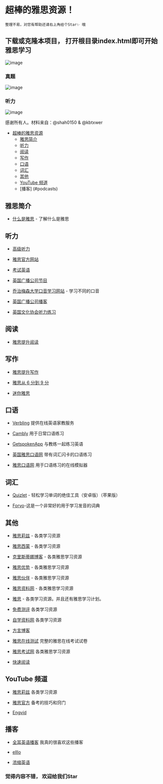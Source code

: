 # 超棒的雅思资源！

`整理不易，对您有帮助还请右上角给个Star✨ 哦`

## 下载或克隆本项目， 打开根目录index.html即可开始雅思学习

![image](https://github.com/user-attachments/assets/23ac47e3-66bc-44b4-9da9-36ff504a5a2c)

### 真题
![image](https://github.com/user-attachments/assets/7cf6223d-e5d5-45a3-a798-72a916ecbf3c)

### 听力
![image](https://github.com/user-attachments/assets/bae34a6d-9ad0-4fb5-ba00-4982c284253e)


感谢所有人。材料来自：@shah0150 & @kbtxwer

* [超棒的雅思资源](#awesome-ielts)
    * [雅思简介](#introielts)
    * [听力](#listening)
    * [阅读](#reading)
    * [写作](#writing)
    * [口语](#speaking)
    * [词汇](#vocabulary)
    * [其他](#others)
    * [YouTube 频道](#youtubechannels)
    * [播客] (#podcasts)

## 雅思简介

* [什么是雅思](http://takeielts.britishcouncil.org/choose-ielts/what-ielts) - 了解什么是雅思

## 听力

* [高级听力](http://www.highlevellistening.com/)

* [雅思官方网站](https://www.ielts.org/about-the-test/sample-test-questions)

* [考试英语](http://examenglish.com/IELTS/IELTS_listening.html)

* [英国广播公司节目](http://www.bbc.co.uk/programmes/b006qykl)

* [乔治梅森大学口音学习网站](http://accent.gmu.edu/) - 学习不同的口音

* [英国广播公司播客](http://learnenglish.britishcouncil.org/en/listen-and-watch)

* [英国文化协会听力练习](http://takeielts.britishcouncil.org/prepare-your-test/free-ielts-practice-tests/listening-practice-test-1?utm_source=futurelearn&utm_medium=listening_link&utm_content=week-3&utm_campaign=ieltsmooc4-2016)

## 阅读

* [雅思提升阅读](http://ielts-up.com/reading/ielts-reading-test.html)

## 写作

* [雅思提升写作](http://ielts-up.com/exercises/ielts-writing-exercises.html)

* [雅思从 6 分到 9 分](https://ielts69.com/)

* [迷你雅思](http://mini-ielts.com/)

## 口语

* [Verbling](https://www.verbling.com/) 提供在线英语家教服务

* [Cambly](https://www.cambly.com/) 用于日常口语练习

* [GetspokenApp](http://www.getspokenapp.com/) 与教练一起练习英语

* [英国雅思口语网]( http://www.ieltsspeaking.co.uk/) 带有词汇闪卡的口语练习

* [雅思口语网]( http://www.speakingielts.com/) 用于口语练习的在线模拟器

## 词汇

* [Quizlet](https://quizlet.com) - 轻松学习单词的绝佳工具（安卓版）（苹果版）

* [Forvo](http://forvo.com/)-这是一个非常好的用于学习发音的词典

## 其他

* [雅思莉兹](http://ieltsliz.com/) - 各类学习资源

* [雅思西蒙](http://ielts-simon.com/ielts-help-and-english-pr/) - 各类学习资源

* [克里斯蒂娜博客](http://www.cristinacabal.com/) - 各类雅思学习资源

* [雅思优势](http://ieltsadvantage.com/) - 各类雅思学习资源

* [雅思伙伴](http://www.ieltsbuddy.com/) - 各类雅思学习资源

* [雅思资料网](http://ieltsmaterial.com/) - 各类雅思学习资源

* [雅思](http://ieltsielts.com/more/study-plans/) - 各类学习资源。并且还有雅思学习计划。

* [免费测评](http://www.canadavisa.com/ielts/free-practice-tests.html) 各类学习资源

* [自学资料网](http://selfstudymaterials.com/) 各类学习资源

* [方言博客](http://dialectblog.com/)

* [雅思在线测试](https://ieltsonlinetests.com/) 完整的雅思在线考试试卷

* [雅思考试网](https://www.ielts-exam.net/) 各类雅思学习资源

* [快速阅读](https://www.huffingtonpost.com/tim-ferriss/speed-reading_b_5317784.html)

## YouTube 频道

* [雅思莉兹](https://www.youtube.com/user/ieltsliz) 各类学习资源

* [雅思官方](https://www.youtube.com/user/IELTSOfficial) 备考的技巧和窍门

* [Engvid](https://www.engvid.com/)

## 播客

* [全耳英语播客](https://www.allearsenglish.com/) 我真的很喜欢这些播客

* [elllo](http://elllo.org/)

* [浓缩英语](https://www.espressoenglish.net/)

### 觉得内容不错， 欢迎给我们Star
